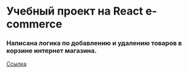 # Учебный проект на React e-commerce 

### Написана логика по добавлению и удалению товаров в корзине интернет магазина.
[Ссылка](https://maximmutylin.github.io/react-shop/)



